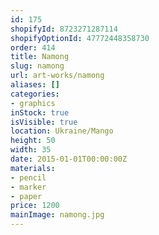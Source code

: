 ```yaml
---
id: 175
shopifyId: 8723271287114
shopifyOptionId: 47772448358730
order: 414
title: Namong
slug: namong
url: art-works/namong
aliases: []
categories:
- graphics
inStock: true
isVisible: true
location: Ukraine/Mango
height: 50
width: 35
date: 2015-01-01T00:00:00Z
materials:
- pencil
- marker
- paper
price: 1200
mainImage: namong.jpg
---
```

